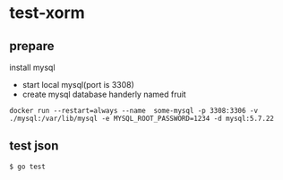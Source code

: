 # test-xorm

## prepare

install mysql
- start local mysql(port is 3308)
- create mysql database handerly named fruit

```
docker run --restart=always --name  some-mysql -p 3308:3306 -v ./mysql:/var/lib/mysql -e MYSQL_ROOT_PASSWORD=1234 -d mysql:5.7.22
```

## test json

```bash
$ go test
```
